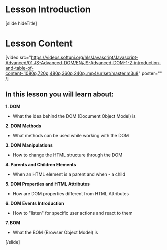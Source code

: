 # Lesson Introduction
[slide hideTitle]
# Lesson Content

[video src="https://videos.softuni.org/hls/Javascript/Javascript-Advanced/01.JS-Advanced-DOM/EN/JS-Advanced-DOM-1-2-introduction-and-table-of-content-,1080p,720p,480p,360p,240p,.mp4/urlset/master.m3u8" poster="" /]

## In this lesson you will learn about:

**1. DOM**

- What the idea behind the DOM (Document Object Model) is

**2. DOM Methods**

- What methods can be used while working with the DOM

**3. DOM Manipulations**

- How to change the HTML structure through the DOM

**4. Parents and Children Elements**

- When an HTML element is a parent and when - a child

**5. DOM Properties and HTML Attributes**

- How are DOM properties different from HTML Attributes

**6. DOM Events Introduction**

- How to "listen" for specific user actions and react to them

**7. BOM**

- What the BOM (Browser Object Model) is

[/slide]
